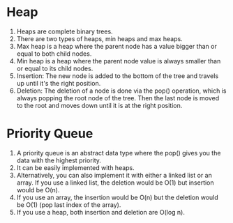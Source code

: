 # Heap

1. Heaps are complete binary trees.
2. There are two types of heaps, min heaps and max heaps.
3. Max heap is a heap where the parent node has a value bigger than or equal to both child nodes.
4. Min heap is a heap where the parent node value is always smaller than or equal to its child nodes.
5. Insertion: The new node is added to the bottom of the tree and travels up until it's the right position.
6. Deletion: The deletion of a node is done via the pop() operation, which is always popping the root node of the tree. Then the last node is moved to the root and moves down until it is at the right position.

# Priority Queue

1. A priority queue is an abstract data type where the pop() gives you the data with the highest priority.
2. It can be easily implemented with heaps.
3. Alternatively, you can also implement it with either a linked list or an array. If you use a linked list, the deletion would be O(1) but insertion would be O(n).
4. If you use an array, the insertion would be O(n) but the deletion would be O(1) (pop last index of the array).
5. If you use a heap, both insertion and deletion are O(log n).
